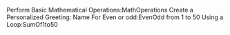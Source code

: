 Perform Basic Mathematical Operations:MathOperations
Create a Personalized Greeting: Name
For Even or odd:EvenOdd
from 1 to 50 Using a Loop:SumOf1to50
